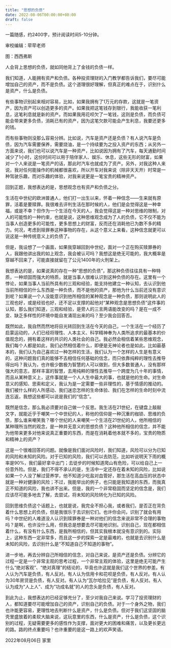 ```yaml
---
title: "思想的负债"
date: 2022-08-06T00:00:00+08:00
draft: false
---
```


一篇随感，约2400字，预计阅读时间5-10分钟。

审校编辑：荦荦老师

图：西西弗斯

人会背上思想的负债，就如同他背上了金钱的负债一样。

我们知道，人能拥有资产和负债。各种投资理财的入门教学都告诉我们，要尽可能增加自己的资产，而不是负债。这个道理很好理解，但真正的难点在于，识别什么是资产，什么是负债。

有些事物识别起来相对容易，比如，如果我拥有了1万元的存款，这就是一笔资产，因为资产可以创造更多的资产。如果我把这笔钱存到银行，我能收获一笔利息，这笔利息就是新的资产。而如果我用花呗欠了一笔钱，这则是负债，而负债可能会带来更多负债，消耗已有的资产，因为这笔欠款可能会产生利息，我要还更多的钱。

而有些事物则没那么容易分辨。比如说，汽车是资产还是负债？有人说汽车是负债，因为汽车需要保养，需要烧油，是一个持续要为之投入资产的东西；从另外一方面来说，我们也可以说汽车是一种资产，比如说因为拥有了汽车，每天通勤时间减少了1小时，这份时间可以用于陪伴家人、娱乐、休息，这些无形的财富，如果对一个人来说是一笔资产的话，那此时汽车也就成为了资产。另外，对我这种人来说，我对任何能操作的机械都很喜欢，所以开车对我来说（除非天天开）时常是一种驾驶乐趣，而对乐趣的体验，对我来说更是一笔宝贵的精神资产。

回到正题，我想表达的是，思想观念也有资产和负债之分。

生活在中世纪的欧洲普通人，他们打一出生以来，怀着一种信念——生来就有原罪，活着是要赎罪。我很难去评判生活在那时候的人，他们是会觉得这是一种幸福，或是不幸？但作为一个生活在今天的人，我会觉得这是一种对思维的限制，对人的可能性的一种约束，也就是说，这种思维观念成为了人的负债，它不仅不能为当事人创造更多的可能性，更多思想上的财富，反而还在消耗他已为数不多的精力。何况，考虑到赎罪券这种事物的存在，从这个意义上来看，这种信念就更可以说这是一种传统意义上的负债了。

但是，我设想了一个画面，如果我穿越回到中世纪，面对一个正在购买赎罪券的人，我跟他讲出我的如上观念，我会被认可吗？我想这是绝无可能的，我大概率是穿越不回来了，可能直接就留在了公元1400年的火刑架上。 

我想表达的是，如果说真的存在一种“思想的负债”，那这种负债往往具有一种特质，一种顽固而强大的特质，就是当事人很难认识到这种负债的存在。这里有一个悖论，如果当事人当前所具有的三观和经验，能支持他建立一种认知，去认识到他当前所相信的什么东西是一种负债，而不是他的资产，那他为什么当前还没有意识到呢？如果说一个人没能意识到他所相信的某种观念是一种负债，那则说明此人的三观也好，或是经验也好，还不足以支撑的起他对“某种观念是思想负债”这件事的认知，那么我们知道，三观和经验，是旁人的三言两语能改变的吗？是在一成不变、缺乏多样性的环境中能自发涌现出来的吗？至少我会回答否。

既然如此，我自然而然地将目光转回到生活在今天的自己，一个生活在一个经历了启蒙运动的，人们已经将理性、人本主义、科学精神奉为人类所追求的最基本的价值观念的，拥有着这样的共识的人类社会的自己。我必然会相信着某些思维观念，我们每个人都是如此，我们必然相信着什么，即便是无神论者也是如此。比如最基本的，我们认为自己喜欢过一种怎样的生活，我们认为一个怎样的人生是有意义的，这种问题我们真的能够不去相信任何基础的信念，而只依靠纯粹的理性去推导得出吗？我认为，也许极少数极为智慧的人可以做到，但大多数普通人，没有那样强大的意志，那样丰富的智慧，去用纯粹的理性去推导一个跨度为几十年的事情，而且从某种意义上，这件事就是一个人人生中最大的事，也就是他的生命。对生命意义的感知、思索和定义，我认为是一定需要一些非理性的，基于情感的推动的。我们被什么样的人所感动、我们迷恋怎样的生命体验、我们在怎样的生命时刻中流连忘返，我想这些都可以说是我们的“信念”。

既然是信念，那么我必须要对自己做一个反思。我生活在21世纪，在键盘上敲敲文字，就能近乎于嘲笑一个中世纪的人，称他的信仰是一种沉重的枷锁、思维的负债，那么谁来嘲笑我？哪个世纪的人来嘲笑一个生活在21世纪的人，他所相信的某种理所当然的观念，是一种并无意义的思想负债？这种他所相信的信念，并不能为他带来更多对他来说真正重要的东西，而是在消耗着他本就不多的，宝贵的物质和精神上的资产？ 

这是一个很难回答的问题。就像是我们面对风险时，我们知道，风险可以分为已知的风险和未知的风险。对于已知的风险，我们可以去防范，比如听说明天下雨的概率是90%，我们最好拿伞出门；去徒步的时候知道爬山有危险，可以给自己上一份意外险。但是，我们不得不承认的是，生活中一定还存在着未知的风险，比如说如果一个人没了解过营养学，他不知道少吃盐对血管好，那生活在高血压的状态中就是一种对健康的风险；不过，我能举出的例子，也只能是我知道的东西，而我真正不知道的风险，我也讲不出来。但是，我的一个非常稳固而坚定的信念是，我们应该尽可能多地去了解，去尝试，将未知的风险转化为已知的风险。 

回到思维负债这个话题上，也就是说，我完全不担心我，或者我们，是否正在背负着什么思想上的负债，但是我很乐于去识别它们。也许你会问，识别了就会有用吗？中世纪的人难道没人认识到赎罪券是一种对他们的信念来说非常不合理的事物吗？是啊，也许没什么用，但我总是想要去尽可能地识别。识别自己，现在都相信着什么，有没有什么东西，是我所相信的，但其实我根本就没有意识到的。实际上，这种东西一定非常多，而且这一步的探索一定是最难的，也就是去识别什么是未知的风险，去识别什么是“不知道自己不知道的事物”。

进一步地，再去分辨自己所相信的信念，对自己来说，是资产还是负债。分辨它的过程一定是一个非常主观的思考过程，一个非常主观的体验，这里是绝无可能产生什么“绝对客观”、“绝对真理”的结论的，毕竟也许这就是我们这个世界的参差。有人认为汽车是负债，有人反对。有人认为信用卡和花呗是负债，有人反对。有人认为30年房贷是负债，有人反对。有人认为“瓦尔哈拉见”是负债，有人反对。有人认为成为“人上人”、成为“功成名就”的人的念头是负债，有人反对。

到此为止，我想表达的已经足够充分了，至少对我自己来说。学习了投资理财的人，都知道要尽可能增加自己的资产，识别自己的负债。对于一个身外之物，我们也许能更容易，更理性地去判断什么是资产，什么是负债。但对于我们这坚固的脑壳里盛放着的柔软大脑来说，这玩意里的东西，什么是资产，什么是负债，这个识别的过程，无疑需要更多的感性作为支撑，面对更大的困难和痛苦，以及更长更远的路。路的终点重要吗？也许重要的是这一路上的欢声笑语。

2022年08月06日 家里
